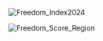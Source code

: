 ![Freedom_Index2024](https://github.com/simofleanta/Py-works-2024/assets/47668423/2513d6ed-826b-44fb-86c5-4d00d80bebf8)

![Freedom_Score_Region](https://github.com/simofleanta/Py-works-2024/assets/47668423/13e934d7-7ed7-4b5c-a6a2-4d8c3cf32753)

